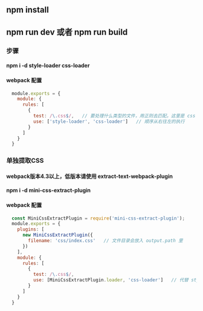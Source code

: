 ## npm install
## npm run dev 或者 npm run build

### 步骤
#### npm i -d style-loader css-loader
#### webpack 配置
```javascript
  module.exports = {
    module: {
      rules: [
        {
          test: /\.css$/,   // 要处理什么类型的文件，用正则去匹配。这里是 css 文件
          use: ['style-loader', 'css-loader']   // 顺序从右往左的执行
        }
      ]
    }
  }
```
### 单独提取CSS
#### webpack版本4.3以上，低版本请使用 extract-text-webpack-plugin
#### npm i -d mini-css-extract-plugin
#### webpack 配置
```javascript
  const MiniCssExtractPlugin = require('mini-css-extract-plugin');
  module.exports = {
    plugins: [
      new MiniCssExtractPlugin({
        filename: 'css/index.css'   // 文件目录会放入 output.path 里
      })
    ],
    module: {
      rules: [
        {
          test: /\.css$/,
          use: [MiniCssExtractPlugin.loader, 'css-loader']   // 代替 style-loader
        }
      ]
    }
  }
```